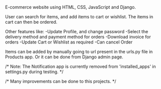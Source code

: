E-commerce website using HTML, CSS, JavaScript and Django.

User can search for items, and add items to cart or wishlist.
The items in cart can then be ordered.

Other features like:
-Update Profile, and change password
-Select the delivery method and payment method for orders
-Download invoice for orders
-Update Cart or Wishlist as required
-Can cancel Order

Items can be added by manually going to url present in the urls.py file in Products app.
Or it can be done from Django admin page.

/* Note:  The Notification app is currently removed from 'installed_apps' in settings.py during testing. */

/* Many improvements can be done to this projects. */
